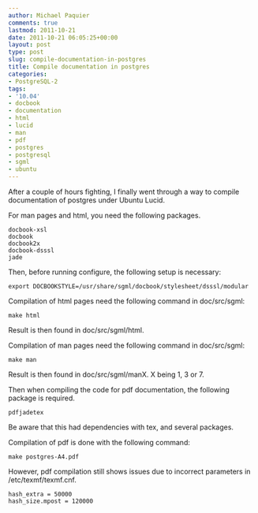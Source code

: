 ```yaml
---
author: Michael Paquier
comments: true
lastmod: 2011-10-21
date: 2011-10-21 06:05:25+00:00
layout: post
type: post
slug: compile-documentation-in-postgres
title: Compile documentation in postgres
categories:
- PostgreSQL-2
tags:
- '10.04'
- docbook
- documentation
- html
- lucid
- man
- pdf
- postgres
- postgresql
- sgml
- ubuntu
---
```


After a couple of hours fighting, I finally went through a way to compile documentation of postgres under Ubuntu Lucid.

For man pages and html, you need the following packages.

    docbook-xsl
    docbook
    docbook2x
    docbook-dsssl
    jade

Then, before running configure, the following setup is necessary:

    export DOCBOOKSTYLE=/usr/share/sgml/docbook/stylesheet/dsssl/modular

Compilation of html pages need the following command in doc/src/sgml:

    make html

Result is then found in doc/src/sgml/html.

Compilation of man pages need the following command in doc/src/sgml:

    make man

Result is then found in doc/src/sgml/manX. X being 1, 3 or 7. 

Then when compiling the code for pdf documentation, the following package is required.

    pdfjadetex

Be aware that this had dependencies with tex, and several packages.

Compilation of pdf is done with the following command:

    make postgres-A4.pdf

However, pdf compilation still shows issues due to incorrect parameters in /etc/texmf/texmf.cnf.

    hash_extra = 50000
    hash_size.mpost = 120000
